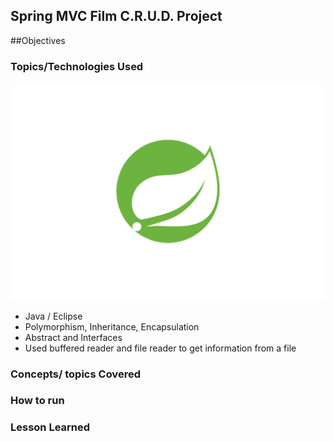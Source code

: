 ## Spring MVC Film C.R.U.D. Project

##Objectives

### Topics/Technologies Used

![GitHub-small](/WebContent/images/Spring_Framework_logo_01.png)

+ Java / Eclipse
+ Polymorphism, Inheritance, Encapsulation
+ Abstract and Interfaces
+ Used buffered reader and file reader to get information from a file

### Concepts/ topics Covered

### How to run

### Lesson Learned





